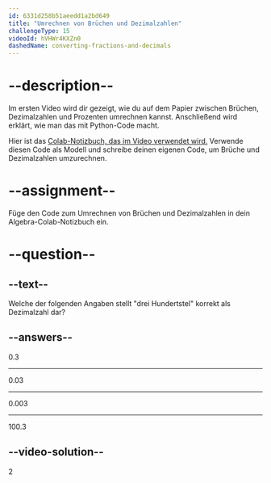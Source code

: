 ```yaml
---
id: 6331d258b51aeedd1a2bd649
title: "Umrechnen von Brüchen und Dezimalzahlen"
challengeType: 15
videoId: hVHWr4KXZn0
dashedName: converting-fractions-and-decimals
---
```


# --description--

Im ersten Video wird dir gezeigt, wie du auf dem Papier zwischen Brüchen, Dezimalzahlen und Prozenten umrechnen kannst. Anschließend wird erklärt, wie man das mit Python-Code macht.

Hier ist das <a href="https://colab.research.google.com/drive/1dgeEEODP7cwm_96_JqbjxxJhVpZcFfGe?usp=sharing#scrollTo=NkMTAVF0BlqE" target="_blank" rel="noopener noreferrer nofollow">Colab-Notizbuch, das im Video verwendet wird.</a> Verwende diesen Code als Modell und schreibe deinen eigenen Code, um Brüche und Dezimalzahlen umzurechnen.

# --assignment--

Füge den Code zum Umrechnen von Brüchen und Dezimalzahlen in dein Algebra-Colab-Notizbuch ein.

# --question--

## --text--

Welche der folgenden Angaben stellt "drei Hundertstel" korrekt als Dezimalzahl dar?

## --answers--

0.3

---

0.03

---

0.003

---

100.3

## --video-solution--

2
